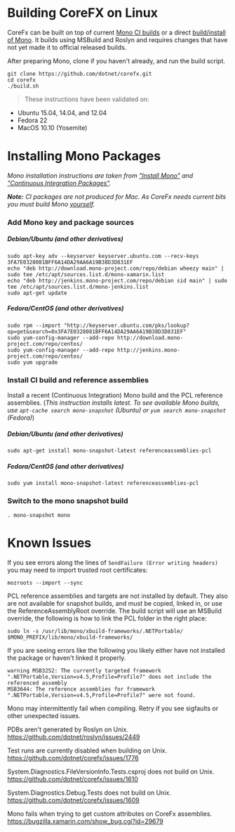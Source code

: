 Building CoreFX on Linux
========================

CoreFx can be built on top of current [Mono CI builds](#installing-mono-packages) or a direct [build/install of Mono](http://www.mono-project.com/docs/compiling-mono/). It builds using MSBuild and Roslyn and requires changes that have not yet made it to official released builds.

After preparing Mono, clone if you haven't already, and run the build script.

```
git clone https://github.com/dotnet/corefx.git
cd corefx
./build.sh
```

>These instructions have been validated on:
* Ubuntu 15.04, 14.04, and 12.04
* Fedora 22
* MacOS 10.10 (Yosemite)


# Installing Mono Packages
_Mono installation instructions are taken from ["Install Mono"](http://www.mono-project.com/docs/getting-started/install/) and ["Continuous Integration Packages"](http://www.mono-project.com/docs/getting-started/install/linux/ci-packages/)._

_**Note:** CI packages are not produced for Mac. As CoreFx needs current bits you must build Mono [yourself](http://www.mono-project.com/docs/compiling-mono/)._
### Add Mono key and package sources
##### Debian/Ubuntu (and other derivatives)
```
sudo apt-key adv --keyserver keyserver.ubuntu.com --recv-keys 3FA7E0328081BFF6A14DA29AA6A19B38D3D831EF
echo "deb http://download.mono-project.com/repo/debian wheezy main" | sudo tee /etc/apt/sources.list.d/mono-xamarin.list
echo "deb http://jenkins.mono-project.com/repo/debian sid main" | sudo tee /etc/apt/sources.list.d/mono-jenkins.list
sudo apt-get update
```
##### Fedora/CentOS (and other derivatives)
```
sudo rpm --import "http://keyserver.ubuntu.com/pks/lookup?op=get&search=0x3FA7E0328081BFF6A14DA29AA6A19B38D3D831EF"
sudo yum-config-manager --add-repo http://download.mono-project.com/repo/centos/
sudo yum-config-manager --add-repo http://jenkins.mono-project.com/repo/centos/
sudo yum upgrade
``` 
### Install CI build and reference assemblies
Install a recent (Continuous Integration) Mono build and the PCL reference assemblies. (_This instruction installs latest. To see available Mono builds, use `apt-cache search mono-snapshot` (Ubuntu) or `yum search mono-snapshot` (Fedora)_)
##### Debian/Ubuntu (and other derivatives)
```
sudo apt-get install mono-snapshot-latest referenceassemblies-pcl
```
##### Fedora/CentOS (and other derivatives)
```
sudo yum install mono-snapshot-latest referenceassemblies-pcl
```
### Switch to the mono snapshot build
```
. mono-snapshot mono
```

# Known Issues
If you see errors along the lines of `SendFailure (Error writing headers)` you may need to import trusted root certificates:
```
mozroots --import --sync
```
PCL reference assemblies and targets are not installed by default. They also are not available for snapshot builds, and must be copied, linked in, or use the ReferenceAssemblyRoot override. The build script will use an MSBuild override, the following is how to link the PCL folder in the right place:
```
sudo ln -s /usr/lib/mono/xbuild-frameworks/.NETPortable/ $MONO_PREFIX/lib/mono/xbuild-frameworks/
```
If you are seeing errors like the following you likely either have not installed the package or haven't linked it properly.
```
warning MSB3252: The currently targeted framework ".NETPortable,Version=v4.5,Profile=Profile7" does not include the referenced assembly
MSB3644: The reference assemblies for framework ".NETPortable,Version=v4.5,Profile=Profile7" were not found.
```
Mono may intermittently fail when compiling. Retry if you see sigfaults or other unexpected issues.

PDBs aren't generated by Roslyn on Unix. https://github.com/dotnet/roslyn/issues/2449

Test runs are currently disabled when building on Unix. https://github.com/dotnet/corefx/issues/1776

System.Diagnostics.FileVersionInfo.Tests.csproj does not build on Unix. https://github.com/dotnet/corefx/issues/1610

System.Diagnostics.Debug.Tests does not build on Unix. https://github.com/dotnet/corefx/issues/1609

Mono fails when trying to get custom attributes on CoreFx assemblies. https://bugzilla.xamarin.com/show_bug.cgi?id=29679
